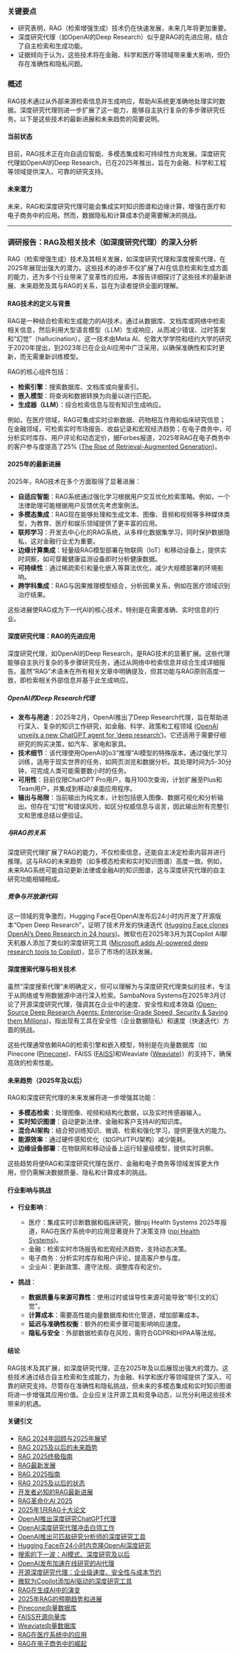 ### 关键要点
- 研究表明，RAG（检索增强生成）技术仍在快速发展，未来几年将更加重要。
- 深度研究代理（如OpenAI的Deep Research）似乎是RAG的先进应用，结合了自主检索和生成功能。
- 证据倾向于认为，这些技术将在金融、科学和医疗等领域带来重大影响，但仍存在准确性和隐私问题。

### 概述
RAG技术通过从外部来源检索信息并生成响应，帮助AI系统更准确地处理实时数据。深度研究代理则进一步扩展了这一能力，能够自主执行复杂的多步骤研究任务。以下是这些技术的最新进展和未来趋势的简要说明。

#### 当前状态
目前，RAG技术正在向自适应智能、多模态集成和可持续性方向发展。深度研究代理如OpenAI的Deep Research，已在2025年推出，旨在为金融、科学和工程等领域提供深入、可靠的研究支持。

#### 未来潜力
未来，RAG和深度研究代理可能会集成实时知识图谱和边缘计算，增强在医疗和电子商务中的应用。然而，数据隐私和计算成本仍是需要解决的挑战。

---

### 调研报告：RAG及相关技术（如深度研究代理）的深入分析

RAG（检索增强生成）技术及其相关发展，如深度研究代理和深度搜索代理，在2025年展现出强大的潜力。这些技术的进步不仅扩展了AI在信息检索和生成方面的能力，还为多个行业带来了变革性的应用。本报告详细探讨了这些技术的最新进展、未来趋势及其与RAG的关系，旨在为读者提供全面的理解。

#### RAG技术的定义与背景
RAG是一种结合检索和生成能力的AI技术，通过从数据库、文档库或网络中检索相关信息，然后利用大型语言模型（LLM）生成响应，从而减少错误、过时答案和“幻觉”（hallucination）。这一技术由Meta AI、伦敦大学学院和纽约大学的研究于2020年提出，到2023年已在企业AI应用中广泛采用，以确保准确性和实时更新，而无需重新训练模型。

RAG的核心组件包括：
- **检索引擎**：搜索数据库、文档库或向量索引。
- **嵌入模型**：将查询和数据转换为向量以进行匹配。
- **生成器（LLM）**：综合检索信息与现有知识生成响应。

例如，在医疗领域，RAG可集成实时诊断数据、药物相互作用和临床研究信息；在金融领域，可检索实时市场报告、收益记录和宏观经济趋势；在电子商务中，可分析实时库存、用户评论和动态定价，据Forbes报道，2025年RAG在电子商务中的客户参与度提高了25% ([The Rise of Retrieval-Augmented Generation](https://www.forbes.com/councils/forbestechcouncil/2025/01/30/the-rise-of-retrieval-augmented-generation/))。

#### 2025年的最新进展
2025年，RAG技术在多个方面取得了显著进展：
- **自适应智能**：RAG系统通过强化学习根据用户交互优化检索策略。例如，一个法律助理可能根据用户反馈优先考虑案例法。
- **多模态集成**：RAG现在能够处理和生成文本、图像、音频和视频等多种媒体类型，为教育、医疗和娱乐领域提供了更丰富的应用。
- **联邦学习**：开发去中心化的RAG系统，从多样化数据集学习，同时保护数据隐私，这对金融行业尤为重要。
- **边缘计算集成**：轻量级RAG模型部署在物联网（IoT）和移动设备上，提供实时洞察，如可穿戴健康监测设备即时分析健康数据。
- **可持续性**：通过稀疏索引和量化嵌入等算法优化，减少大规模部署的环境影响。
- **跨学科集成**：RAG与因果推理模型结合，分析因果关系，例如在医疗领域识别治疗结果。

这些进展使RAG成为下一代AI的核心技术，特别是在需要准确、实时信息的行业。

#### 深度研究代理：RAG的先进应用
深度研究代理，如OpenAI的Deep Research，是RAG技术的显著扩展。这些代理能够自主执行复杂的多步骤研究任务，通过从网络中检索信息并综合生成详细报告。虽然“RAG”术语未在所有相关文章中明确提及，但其功能与RAG原则高度一致，即检索相关外部信息并基于此生成响应。

##### OpenAI的Deep Research代理
- **发布与用途**：2025年2月，OpenAI推出了Deep Research代理，旨在帮助进行深入、复杂的知识工作研究，如金融、科学、政策和工程领域 ([OpenAI unveils a new ChatGPT agent for ‘deep research’](https://techcrunch.com/2025/02/02/openai-unveils-a-new-chatgpt-agent-for-deep-research/))。它还适用于需要仔细研究的购买决策，如汽车、家电和家具。
- **技术细节**：该代理使用OpenAI的o3“推理”AI模型的特殊版本，通过强化学习训练，适用于现实世界的任务，如网页浏览和数据分析。其处理时间为5-30分钟，可完成人类可能需要数小时的任务。
- **可用性**：目前仅限ChatGPT Pro用户，每月100次查询，计划扩展至Plus和Team用户，并集成到移动/桌面应用程序。
- **输出与局限**：当前输出为纯文本，计划包括嵌入图像、数据可视化和分析输出。但存在“幻觉”和错误风险，如区分权威信息与谣言，因此输出附有完整引文和思维总结以便验证。

##### 与RAG的关系
深度研究代理扩展了RAG的能力，不仅检索信息，还能自主决定检索内容并进行推理。这与RAG的未来趋势（如多模态检索和实时知识图谱）高度一致。例如，未来RAG系统可能自动更新法律或金融AI的知识图谱，这与深度研究代理的自主研究功能相辅相成。

##### 竞争与开放源代码
这一领域的竞争激烈，Hugging Face在OpenAI发布后24小时内开发了开源版本“Open Deep Research”，证明了技术开发的快速迭代 ([Hugging Face clones OpenAI’s Deep Research in 24 hours](https://arstechnica.com/ai/2025/02/after-24-hour-hackathon-hugging-faces-ai-research-agent-nearly-matches-openais-solution/))。微软也在2025年3月为其Copilot AI聊天机器人添加了类似的深度研究工具 ([Microsoft adds AI-powered deep research tools to Copilot](https://techcrunch.com/2025/03/25/microsoft-adds-ai-powered-deep-research-tools-to-copilot/))，显示了市场的活跃发展。

#### 深度搜索代理与相关技术
虽然“深度搜索代理”未明确定义，但可以理解为与深度研究代理类似的技术，专注于从网络或专用数据源中进行深入检索。SambaNova Systems在2025年3月讨论了开源深度研究代理，强调其在企业中的速度、安全性和成本效益 ([Open-Source Deep Research Agents: Enterprise-Grade Speed, Security & Saving them Millions](https://sambanova.ai/blog/open-source-deep-research-agents))，指出现有工具在安全性（企业数据隐私）和速度（快速迭代）方面的挑战。

这些代理通常依赖RAG的检索引擎和嵌入模型，特别是在向量数据库（如Pinecone ([Pinecone](https://www.pinecone.io/))、FAISS ([FAISS](https://github.com/facebookresearch/faiss))和Weaviate ([Weaviate](https://weaviate.io/))）的支持下，确保高效的检索性能。

#### 未来趋势（2025年及以后）
RAG和深度研究代理的未来发展将进一步增强其功能：
- **多模态检索**：处理图像、视频和结构化数据，以及实时传感器输入。
- **实时知识图谱**：自动更新法律、金融和客户支持AI的知识库。
- **混合AI架构**：结合预训练知识、微调、检索和强化学习，提供更强大的能力。
- **能源效率**：通过硬件感知优化（如GPU/TPU架构）减少能耗。
- **边缘设备部署**：在物联网和移动设备上运行轻量级模型，提供实时洞察。

这些趋势将使RAG和深度研究代理在医疗、金融和电子商务等领域发挥更大作用，但仍需解决数据质量、隐私和计算成本的挑战。

#### 行业影响与挑战
- **行业影响**：
  - 医疗：集成实时诊断数据和临床研究，据npj Health Systems 2025年报道，RAG在医疗系统中的应用显著提升了决策支持 ([npj Health Systems](https://www.nature.com/articles/s44401-024-00004-1))。
  - 金融：检索实时市场报告和宏观经济趋势，支持动态决策。
  - 电子商务：分析实时库存和用户评论，提高客户参与度。
  - 企业AI：更新政策、遵守法规、调整库存和定价。

- **挑战**：
  - **数据质量与来源可靠性**：使用过时或误导性来源可能导致“带引文的幻觉”。
  - **计算成本**：需要高性能向量数据库和优化管道，增加部署成本。
  - **延迟与准确性权衡**：额外的检索步骤可能影响响应速度。
  - **隐私与安全**：外部数据检索存在风险，需符合GDPR和HIPAA等法规。

#### 结论
RAG技术及其扩展，如深度研究代理，正在2025年及以后展现出强大的潜力。这些技术通过结合自主检索和生成能力，为金融、科学和医疗等领域提供了深入、可靠的研究支持。尽管存在准确性和隐私挑战，但未来的多模态集成和实时知识图谱将进一步增强其应用价值。企业应关注开源工具和竞争动态，以充分利用这些技术带来的机遇。

#### 关键引文
- [RAG 2024年回顾与2025年展望](https://ragflow.io/blog/the-rise-and-evolution-of-rag-in-2024-a-year-in-review)
- [RAG 2025及以后的未来趋势](https://www.chitika.com/future-trends-in-retrieval-augmented-generation-what-to-expect-in-2025-and-beyond/)
- [RAG 2025终极指南](https://www.chitika.com/retrieval-augmented-generation-rag-the-definitive-guide-2025/)
- [RAG最新发展](https://celerdata.com/glossary/latest-developments-in-retrieval-augmented-generation)
- [RAG 2025指南](https://www.edenai.co/post/the-2025-guide-to-retrieval-augmented-generation-rag)
- [RAG 2025及以后的状态](https://www.ayadata.ai/the-state-of-retrieval-augmented-generation-rag-in-2025-and-beyond/)
- [开发者必知的RAG最新进展](https://www.linkedin.com/pulse/latest-advancements-rag-every-developer-should-know-pavan-belagatti-jommc)
- [RAG革命化AI 2025](https://www.glean.com/blog/rag-retrieval-augmented-generation)
- [2025年1月RAG十大论文](https://hub.athina.ai/top-10-rag-papers-from-january-2025-2/)
- [OpenAI推出深度研究ChatGPT代理](https://techcrunch.com/2025/02/02/openai-unveils-a-new-chatgpt-agent-for-deep-research/)
- [OpenAI深度研究代理冲击白领工作](https://www.wired.com/story/openais-deep-research-agent-is-coming-for-white-collar-work/)
- [OpenAI推出可匹敌研究分析师的深度研究工具](https://www.theguardian.com/technology/2025/feb/03/openai-deep-research-agent-chatgpt-deepseek)
- [Hugging Face在24小时内克隆OpenAI深度研究](https://arstechnica.com/ai/2025/02/after-24-hour-hackathon-hugging-faces-ai-research-agent-nearly-matches-openais-solution/)
- [搜索的下一波：AI模式、深度研究及以后](https://searchengineland.com/search-ai-mode-deep-research-453744)
- [OpenAI发布加速在线研究的AI代理](https://www.bloomberg.com/news/articles/2025-02-03/openai-releases-ai-agent-aimed-at-speeding-up-online-research)
- [开源深度研究代理：企业级速度、安全性与成本节约](https://sambanova.ai/blog/open-source-deep-research-agents)
- [微软为Copilot添加AI驱动的深度研究工具](https://techcrunch.com/2025/03/25/microsoft-adds-ai-powered-deep-research-tools-to-copilot/)
- [RAG在生成AI中的演变](https://www.aporia.com/learn/evolution-of-rag-in-generative-ai/?ref=chitika.com)
- [2025年RAG的预期趋势和进展](https://www.quepasa.ai/post/anticipated-trends-and-advancements-in-rag-for-2025?ref=chitika.com)
- [Pinecone向量数据库](https://www.pinecone.io/)
- [FAISS开源向量库](https://github.com/facebookresearch/faiss)
- [Weaviate向量数据库](https://weaviate.io/)
- [RAG在医疗系统中的应用](https://www.nature.com/articles/s44401-024-00004-1)
- [RAG在电子商务中的崛起](https://www.forbes.com/councils/forbestechcouncil/2025/01/30/the-rise-of-retrieval-augmented-generation/)